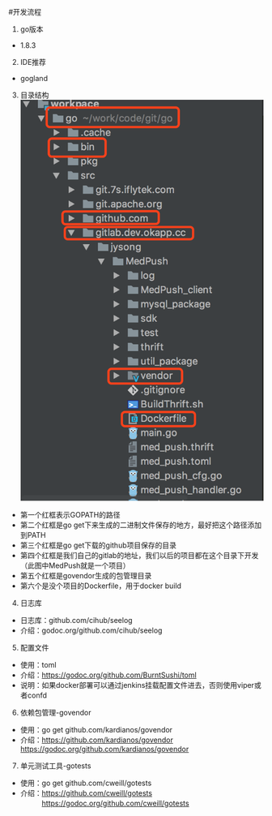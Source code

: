 #开发流程
1. go版本
* 1.8.3

2. IDE推荐
* gogland

3. 目录结构<br />
![Alt text](./construction.png "结构图片")
* 第一个红框表示GOPATH的路径
* 第二个红框是go get下来生成的二进制文件保存的地方，最好把这个路径添加到PATH
* 第三个红框是go get下载的github项目保存的目录
* 第四个红框是我们自己的gitlab的地址，我们以后的项目都在这个目录下开发（此图中MedPush就是一个项目）
* 第五个红框是govendor生成的包管理目录
* 第六个是没个项目的Dockerfile，用于docker build

4. 日志库<br />
* 日志库：github.com/cihub/seelog
* 介绍：godoc.org/github.com/cihub/seelog

<!-- 如果docker部署可以通过jenkins挂载配置文件进去
否则使用viper或者confd -->
5. 配置文件
* 使用：toml
* 介绍：https://godoc.org/github.com/BurntSushi/toml
* 说明：如果docker部署可以通过jenkins挂载配置文件进去，否则使用viper或者confd

6. 依赖包管理-govendor
* 使用：go get github.com/kardianos/govendor
* 介绍：https://github.com/kardianos/govendor  
https://godoc.org/github.com/kardianos/govendor
     
7. 单元测试工具-gotests
* 使用：go get github.com/cweill/gotests
* 介绍：https://github.com/cweill/gotests  
　　　https://godoc.org/github.com/cweill/gotests
